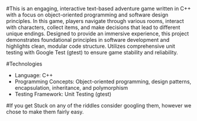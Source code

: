 #This is an engaging, interactive text-based adventure game written in C++ with a focus on object-oriented programming and software design principles. In this game, players navigate through various rooms, interact with characters, collect items, and make decisions that lead to different unique endings. Designed to provide an immersive experience, this project demonstrates foundational principles in software development and highlights clean, modular code structure. Utilizes comprehensive unit testing with Google Test (gtest) to ensure game stability and reliability.

#Technologies
- Language: C++
- Programming Concepts: Object-oriented programming, design patterns, encapsulation, inheritance, and polymorphism
- Testing Framework: Unit Testing (gtest)
  
#If you get Stuck on any of the riddles consider googling them, however we chose to make them fairly easy.
